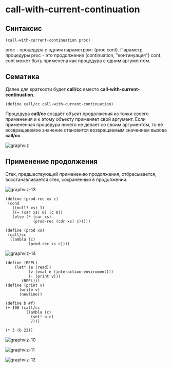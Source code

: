 call-with-current-continuation
=================================================
Синтаксис
---------------------------------------------------------
```
(call-with-current-continuation proc)
```
proc - процедура с одним параметром: (proc cont).
 Параметр процедуры proc - это продолжение (continuation, "континуация") cont.
 cont может быть применена как процедура с одним аргументом.
 
Cематика
---------------------------------------------------------
Далее для краткости будет **call/cc** вместо **call-with-current-continuation**.
```
(define call/cc call-with-current-continuation)
```
Процедура **call/cc** создаёт объект продолжения из точки своего применения и к этому объекту применяет свой аргумент.
 Если примененная процедура ничего не делает со своим аргументом, то её возврaщaвемое значение становится возвращаемым значением вызова **call/cc**.

![graphviz](https://user-images.githubusercontent.com/69920824/213925045-178a4134-fb7d-49ed-850a-2dcb3576be67.svg)

Применение продолжения
---------------------------------------------------------

Стек, предшествующий применению продолжения, отбрасывается, восстанавливается стек, сохранённый в продолжении. 

![graphviz-13](https://user-images.githubusercontent.com/69920824/213928170-9825b9ee-4ad4-49fb-9968-a2628fe57d42.png)


 ```
(define (prod-rec xs c)
  (cond
    ((null? xs) 1)
    ((= (car xs) 0) (c 0))
    (else (* (car xs)
             (prod-rec (cdr xs) c)))))
             
(define (prod xs)
  (call/сc
   (lambla (c)
           (prod-reс xs c))))
```

![graphviz-14](https://user-images.githubusercontent.com/69920824/213928285-fba6d0f3-dd12-48fc-92e4-b34f96ec3fb8.png)



```
(define (REPL)
    (let* (e (read))
          (v (eval e (interaction-enviroment)))
          (- (print v)))
       (REPL)))
(define (print v)
      (write v)
      (newline))
      
(define b #f)
(+ 100 (call/сc
         (lambla (c)
           (set! b c)
           7)))
           
(* 3 (b 22))
```

![graphviz-10](https://user-images.githubusercontent.com/69920824/213927124-d276e51e-93b8-4a19-87c0-890212bf4db8.png)

![graphviz-11](https://user-images.githubusercontent.com/69920824/213927544-f48e9433-8ff8-4740-a0b9-391ca9c4e6fa.png)


![graphviz-12](https://user-images.githubusercontent.com/69920824/213928058-c430f598-839b-4658-b835-54753d95bde3.png)


